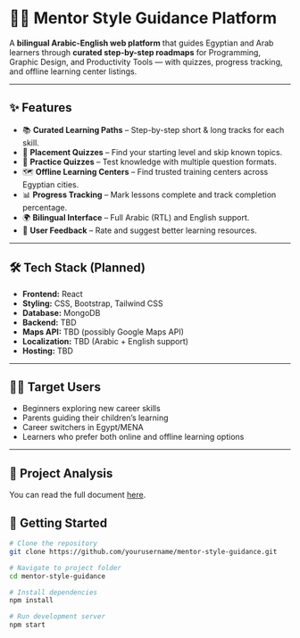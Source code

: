 # 🧑‍🏫 Mentor Style Guidance Platform

A **bilingual Arabic-English web platform** that guides Egyptian and Arab learners through **curated step-by-step roadmaps** for Programming, Graphic Design, and Productivity Tools — with quizzes, progress tracking, and offline learning center listings.  

---

## ✨ Features

- 📚 **Curated Learning Paths** – Step-by-step short & long tracks for each skill.
- 📝 **Placement Quizzes** – Find your starting level and skip known topics.
- 🎯 **Practice Quizzes** – Test knowledge with multiple question formats.
- 🗺 **Offline Learning Centers** – Find trusted training centers across Egyptian cities.
- 📊 **Progress Tracking** – Mark lessons complete and track completion percentage.
- 🌍 **Bilingual Interface** – Full Arabic (RTL) and English support.
- 💬 **User Feedback** – Rate and suggest better learning resources.

---

## 🛠 Tech Stack (Planned)

- **Frontend:** React  
- **Styling:** CSS, Bootstrap, Tailwind CSS  
- **Database:** MongoDB  
- **Backend:** TBD  
- **Maps API:** TBD (possibly Google Maps API)  
- **Localization:** TBD (Arabic + English support)  
- **Hosting:** TBD  

---

## 🧑‍💻 Target Users

- Beginners exploring new career skills
- Parents guiding their children’s learning
- Career switchers in Egypt/MENA
- Learners who prefer both online and offline learning options

---

## 📄 Project Analysis
You can read the full document [here](./project-analysis.md).

## 🚀 Getting Started

```bash
# Clone the repository
git clone https://github.com/yourusername/mentor-style-guidance.git

# Navigate to project folder
cd mentor-style-guidance

# Install dependencies
npm install

# Run development server
npm start
